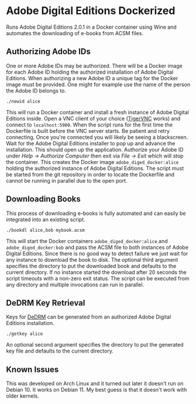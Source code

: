 Adobe Digital Editions Dockerized
=================================

Runs Adobe Digital Editions 2.0.1 in a Docker container using Wine and automates
the downloading of e-books from ACSM files.

Authorizing Adobe IDs
---------------------

One or more Adobe IDs may be authorized. There will be a Docker image for each
Adobe ID holding the authorized installation of Adobe Digital Editions. When
authorizing a new Adobe ID a unique tag for the Docker image must be provided.
One might for example use the name of the person the Adobe ID belongs to.

    ./newid alice

This will run a Docker container and install a fresh instance of Adobe Digital
Editions inside. Open a VNC client of your choice
([TigerVNC](https://tigervnc.org/) works) and connect to `localhost:5900`.
When the script runs for the first time the Dockerfile is built before the VNC
server starts. Be patient and retry connecting. Once you're connected you will
likely be seeing a blackscreen. Wait for the Adobe Digital Editions installer to
pop up and advance the installation. This should open up the application.
Authorize your Adobe ID under *Help -> Authorize Computer* then exit via
*File -> Exit* which will stop the container. This creates the Docker image
`adobe_diged_docker:alice` holding the authorized instance of Adobe Digital
Editions. The script must be started from the git repository in order to locate
the Dockerfile and cannot be running in parallel due to the open port.

Downloading Books
-----------------

This process of downloading e-books is fully automated and can easily be
integrated into an existing script.

    ./bookdl alice,bob mybook.acsm

This will start the Docker containers `adobe_diged_docker:alice` and
`adobe_diged_docker:bob` and pass the ACSM file to both instances of Adobe
Digital Editions. Since there is no good way to detect failure we just wait for
any instance to download the book to disk. The optional third argument specifies
the directory to put the downloaded book and defaults to the current directory.
If no instance started the download after 20 seconds the script timeouts with a
non-zero exit status. The script can be executed from any directory and multiple
invocations can run in parallel.

DeDRM Key Retrieval
-------------------

Keys for [DeDRM](https://github.com/apprenticeharper/DeDRM_tools) can be
generated from an authorized Adobe Digital Editions installation.

    ./getkey alice

An optional second argument specifies the directory to put the generated key
file and defaults to the current directory.

Known Issues
------------

This was developed on Arch Linux and it turned out later it doesn't run on
Debian 10. It works on Debian 11. My best guess is that it
doesn't work with older kernels.
